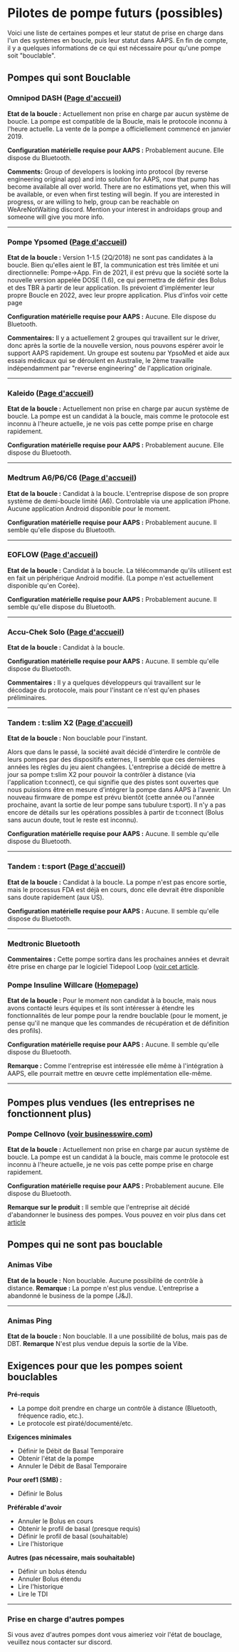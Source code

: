 # Pilotes de pompe futurs (possibles)

Voici une liste de certaines pompes et leur statut de prise en charge dans l'un des systèmes en boucle, puis leur statut dans AAPS. En fin de compte, il y a quelques informations de ce qui est nécessaire pour qu'une pompe soit "bouclable".

## Pompes qui sont Bouclable

### Omnipod DASH ([Page d'accueil](https://www.myomnipod.com/DASH))

**Etat de la boucle :** Actuellement non prise en charge par aucun système de boucle. La pompe est compatible de la Boucle, mais le protocole inconnu à l'heure actuelle. La vente de la pompe a officiellement commencé en janvier 2019.

**Configuration matérielle requise pour AAPS :** Probablement aucune. Elle dispose du Bluetooth.

**Comments:** Group of developers is looking into protocol (by reverse engineering original app) and into solution for AAPS, now that pump has become available all over world. There are no estimations yet, when this will be available, or even when first testing will begin. If you are interested in progress, or are willing to help, group can be reachable on WeAreNotWaiting discord. Mention your interest in androidaps group and someone will give you more info.

* * *

### Pompe Ypsomed ([Page d'accueil](https://www.ypsomed.com/en/diabetes-care-mylife.html))

**Etat de la boucle :** Version 1-1.5 (2Q/2018) ne sont pas candidates à la boucle. Bien qu'elles aient le BT, la communication est très limitée et uni directionnelle: Pompe->App. Fin de 2021, il est prévu que la société sorte la nouvelle version appelée DOSE (1.6), ce qui permettra de définir des Bolus et des TBR à partir de leur application. Ils prévoient d'implémenter leur propre Boucle en 2022, avec leur propre application. Plus d'infos voir cette page [](https://www.mylife-diabetescare.com/en/loop-program.html)

**Configuration matérielle requise pour AAPS :** Aucune. Elle dispose du Bluetooth.

**Commentaires:** Il y a actuellement 2 groupes qui travaillent sur le driver, donc après la sortie de la nouvelle version, nous pouvons espérer avoir le support AAPS rapidement. Un groupe est soutenu par YpsoMed et aide aux essais médicaux qui se déroulent en Australie, le 2ème travaille indépendamment par "reverse engineering" de l'application originale.

* * *

### Kaleido ([Page d'accueil](https://www.hellokaleido.com/))

**Etat de la boucle :** Actuellement non prise en charge par aucun système de boucle. La pompe est un candidat à la boucle, mais comme le protocole est inconnu à l'heure actuelle, je ne vois pas cette pompe prise en charge rapidement.

**Configuration matérielle requise pour AAPS :** Probablement aucune. Elle dispose du Bluetooth.

* * *

### Medtrum A6/P6/C6 ([Page d'accueil](https://www.medtrum.com/product/nanopump.html))

**Etat de la boucle :** Candidat à la boucle. L'entreprise dispose de son propre système de demi-boucle limité (A6). Controlable via une application iPhone. Aucune application Android disponible pour le moment.

**Configuration matérielle requise pour AAPS :** Probablement aucune. Il semble qu'elle dispose du Bluetooth.

* * *

### EOFLOW ([Page d'accueil](http://www.eoflow.com/eng/main/main.html))

**Etat de la boucle :** Candidat à la boucle. La télécommande qu'ils utilisent est en fait un périphérique Android modifié. (La pompe n'est actuellement disponible qu'en Corée).

**Configuration matérielle requise pour AAPS :** Probablement aucune. Il semble qu'elle dispose du Bluetooth.

* * *

### Accu-Chek Solo ([Page d'accueil](https://www.roche.com/media/releases/med-cor-2018-07-23.htm))

**Etat de la boucle :** Candidat à la boucle.

**Configuration matérielle requise pour AAPS :** Aucune. Il semble qu'elle dispose du Bluetooth.

**Commentaires :** Il y a quelques développeurs qui travaillent sur le décodage du protocole, mais pour l'instant ce n'est qu'en phases préliminaires.

* * *

### Tandem : t:slim X2 ([Page d'accueil](https://www.tandemdiabetes.com/))

**Etat de la boucle :** Non bouclable pour l'instant.

Alors que dans le passé, la société avait décidé d'interdire le contrôle de leurs pompes par des dispositifs externes, Il semble que ces dernières années les règles du jeu aient changées. L'entreprise a décidé de mettre à jour sa pompe t:slim X2 pour pouvoir la contrôler à distance (via l'application t:connect), ce qui signifie que des pistes sont ouvertes que nous puissions être en mesure d'intégrer la pompe dans AAPS à l'avenir. Un nouveau firmware de pompe est prévu bientôt (cette année ou l'année prochaine, avant la sortie de leur pompe sans tubulure t:sport). Il n'y a pas encore de détails sur les opérations possibles à partir de t:connect (Bolus sans aucun doute, tout le reste est inconnu).

**Configuration matérielle requise pour AAPS :** Aucune. Il semble qu'elle dispose du Bluetooth.

* * *

### Tandem : t:sport ([Page d'accueil](https://www.tandemdiabetes.com/about-us/pipeline))

**Etat de la boucle :** Candidat à la boucle. La pompe n'est pas encore sortie, mais le processus FDA est déjà en cours, donc elle devrait être disponible sans doute rapidement (aux US).

**Configuration matérielle requise pour AAPS :** Aucune. Il semble qu'elle dispose du Bluetooth.

* * *

### Medtronic Bluetooth

**Commentaires :** Cette pompe sortira dans les prochaines années et devrait être prise en charge par le logiciel Tidepool Loop ([voir cet article](https://www.tidepool.org/blog/tidepool-loop-medtronic-collaboration).

### Pompe Insuline Willcare ([Homepage](http://en.shinmyungmedi.com))

**Etat de la boucle :** Pour le moment non candidat à la boucle, mais nous avons contacté leurs équipes et ils sont intéresser à étendre les fonctionnalités de leur pompe pour la rendre bouclable (pour le moment, je pense qu'il ne manque que les commandes de récupération et de définition des profils).

**Configuration matérielle requise pour AAPS :** Aucune. Il semble qu'elle dispose du Bluetooth.

**Remarque :** Comme l'entreprise est intéressée elle même à l'intégration à AAPS, elle pourrait mettre en œuvre cette implémentation elle-même.

* * *

## Pompes plus vendues (les entreprises ne fonctionnent plus)

### Pompe Cellnovo ([voir businesswire.com](https://www.businesswire.com/news/home/20190328005829/en/Cellnovo-Stops-Manufacturing-and-Commercial-Operations))

**Etat de la boucle :** Actuellement non prise en charge par aucun système de boucle. La pompe est un candidat à la boucle, mais comme le protocole est inconnu à l'heure actuelle, je ne vois pas cette pompe prise en charge rapidement.

**Configuration matérielle requise pour AAPS :** Probablement aucune. Elle dispose du Bluetooth.

**Remarque sur le produit :** Il semble que l'entreprise ait décidé d'abandonner le business des pompes. Vous pouvez en voir plus dans cet [article](https://diabetogenic.wordpress.com/2019/04/01/and-then-cellnovo-disappeared/?fbclid=IwAR12Ow6gVbEOuD1zw7aNjBwqj5_aPkPipteHY1VHBvT3mchlH2y7Us6ZeAU)

## Pompes qui ne sont pas bouclable

### Animas Vibe

**Etat de la boucle :** Non bouclable. Aucune possibilité de contrôle à distance. **Remarque :** La pompe n'est plus vendue. L'entreprise a abandonné le business de la pompe (J&J).

* * *

### Animas Ping

**Etat de la boucle :** Non bouclable. Il a une possibilité de bolus, mais pas de DBT. **Remarque** N'est plus vendue depuis la sortie de la Vibe.

## Exigences pour que les pompes soient bouclables

**Pré-requis**

- La pompe doit prendre en charge un contrôle à distance (Bluetooth, fréquence radio, etc.).
- Le protocole est piraté/documenté/etc.

**Exigences minimales**

- Définir le Débit de Basal Temporaire
- Obtenir l'état de la pompe
- Annuler le Débit de Basal Temporaire

**Pour oref1 (SMB) :**

- Définir le Bolus

**Préférable d'avoir**

- Annuler le Bolus en cours
- Obtenir le profil de basal (presque requis)
- Définir le profil de basal (souhaitable)
- Lire l'historique 

**Autres (pas nécessaire, mais souhaitable)**

- Définir un bolus étendu
- Annuler Bolus étendu
- Lire l'historique
- Lire le TDI

* * *

### Prise en charge d'autres pompes

Si vous avez d'autres pompes dont vous aimeriez voir l'état de bouclage, veuillez nous contacter sur discord.